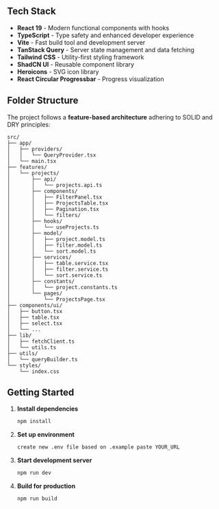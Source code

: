 ## Tech Stack

- **React 19** - Modern functional components with hooks
- **TypeScript** - Type safety and enhanced developer experience
- **Vite** - Fast build tool and development server
- **TanStack Query** - Server state management and data fetching
- **Tailwind CSS** - Utility-first styling framework
- **ShadCN UI** - Reusable component library
- **Heroicons** - SVG icon library
- **React Circular Progressbar** - Progress visualization

## Folder Structure

The project follows a **feature-based architecture** adhering to SOLID and DRY principles:

```
src/
├── app/
│   ├── providers/
│   │   └── QueryProvider.tsx
│   └── main.tsx
├── features/
│   └── projects/
│       ├── api/
│       │   └── projects.api.ts
│       ├── components/
│       │   ├── FilterPanel.tsx
│       │   ├── ProjectsTable.tsx
│       │   ├── Pagination.tsx
│       │   └── filters/
│       ├── hooks/
│       │   └── useProjects.ts
│       ├── model/
│       │   ├── project.model.ts
│       │   ├── filter.model.ts
│       │   └── sort.model.ts
│       ├── services/
│       │   ├── table.service.tsx
│       │   ├── filter.service.ts
│       │   └── sort.service.ts
│       ├── constants/
│       │   └── project.constants.ts
│       └── pages/
│           └── ProjectsPage.tsx
├── components/ui/
│   ├── button.tsx
│   ├── table.tsx
│   ├── select.tsx
│   └── ...
├── lib/
│   ├── fetchClient.ts
│   └── utils.ts
├── utils/
│   └── queryBuilder.ts
└── styles/
    └── index.css
```

## Getting Started

1. **Install dependencies**
   ```bash
   npm install
   ```

2. **Set up environment**
   ```bash
   create new .env file based on .example paste YOUR_URL
   ```

3. **Start development server**
   ```bash
   npm run dev
   ```

4. **Build for production**
   ```bash
   npm run build
   ```